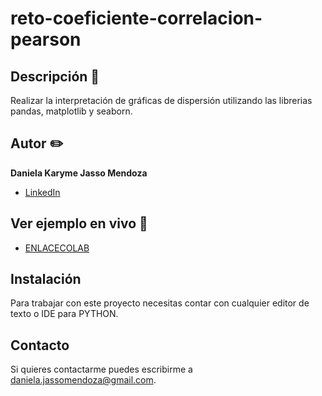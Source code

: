 # reto-coeficiente-correlacion-pearson
## Descripción 📝

Realizar la interpretación de gráficas de dispersión utilizando las librerias pandas, matplotlib y seaborn.

## Autor ✏️
**Daniela Karyme Jasso Mendoza**


* [LinkedIn](www.linkedin.com/in/daniela-karyme-jasso-mendoza-82a8681a0)


## Ver ejemplo en vivo 👀
- [ENLACECOLAB](https://colab.research.google.com/drive/1vGkVIC1MjeiGknjVUjGqpW9IksF-HY1E?usp=sharing)

## Instalación
Para trabajar con este proyecto necesitas contar con cualquier editor de texto o IDE para PYTHON.

## Contacto
Si quieres contactarme puedes escribirme a daniela.jassomendoza@gmail.com.

